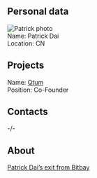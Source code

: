 

## Personal data   
![Patrick photo](https://qtum.org/images/people/members/Patrick.jpg)  
Name: Patrick Dai  
Location: CN
## Projects 
Name: [Qtum](../projects/qtum.md)  
Position: Co-Founder
## Contacts
-/-
## About
[Patrick Dai’s exit from Bitbay](https://www.smithandcrown.com/qtum-controversy-patrick-dais-exit-bitbay/)  


